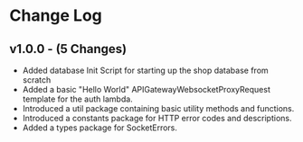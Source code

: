 # Change Log
## v1.0.0 - (5 Changes)
- Added database Init Script for starting up the shop database from scratch
- Added a basic "Hello World" APIGatewayWebsocketProxyRequest template for the auth lambda.
- Introduced a util package containing basic utility methods and functions.
- Introduced a constants package for HTTP error codes and descriptions.
- Added a types package for SocketErrors.
